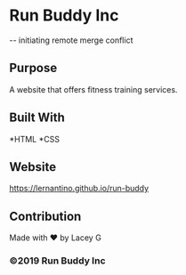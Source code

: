 # Run Buddy Inc
-- initiating remote merge conflict

## Purpose
A website that offers fitness training services.

## Built With
*HTML
*CSS

## Website
https://lernantino.github.io/run-buddy

## Contribution
Made with ❤️ by Lacey G

### ©️2019 Run Buddy Inc
